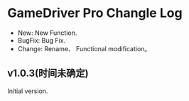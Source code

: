 ﻿---
layout: default
---
# GameDriver Pro Changle Log

+ New: New Function.
+ BugFix: Bug Fix.
+ Change: Rename、 Functional modification。

## v1.0.3(时间未确定)

Initial version.
